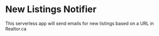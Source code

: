 # New Listings Notifier

This serverless app will send emails for new listings based on a URL in Realtor.ca
